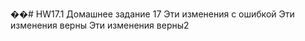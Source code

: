 ��#   H W 1 7 . 1 
 Домашнее задание 17
 
Эти изменения с ошибкой
Эти изменения верны
Эти изменения верны2
